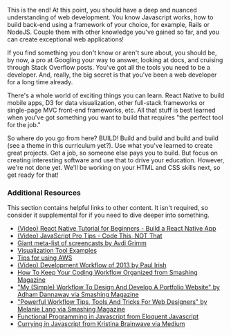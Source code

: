 This is the end! At this point, you should have a deep and nuanced understanding of web development. You know Javascript works, how to build back-end using a framework of your choice, for example, Rails or NodeJS. Couple them with other knowledge you've gained so far, and you can create exceptional web applications!

If you find something you don't know or aren't sure about, you should be, by now, a pro at Googling your way to answer, looking at docs, and cruising through Stack Overflow posts. You've got all the tools you need to be a developer. And, really, the big secret is that you've been a web developer for a long time already.

There's a whole world of exciting things you can learn. React Native to build mobile apps, D3 for data visualization, other full-stack frameworks or single-page MVC front-end frameworks, etc. All that stuff is best learned when you've got something you want to build that requires "the perfect tool for the job."

So where do you go from here? BUILD! Build and build and build and build (see a theme in this curriculum yet?). Use what you've learned to create great projects. Get a job, so someone else pays you to build. But focus on creating interesting software and use that to drive your education. However, we're not done yet. We'll be working on your HTML and CSS skills next, so get ready for that!

### Additional Resources

This section contains helpful links to other content. It isn't required, so consider it supplemental for if you need to dive deeper into something.

- [(Video) React Native Tutorial for Beginners - Build a React Native App](https://youtu.be/0-S5a0eXPoc)
- [(Video) JavaScript Pro Tips - Code This, NOT That](https://youtu.be/Mus_vwhTCq0)
- [Giant meta-list of screencasts by Avdi Grimm](https://www.rubytapas.com/2016/06/30/new-list-programming-screencast-series/)
- [Visualization Tool Examples](https://www.toptal.com/designers/data-visualization/data-visualization-tools)
- [Tips for using AWS](http://wblinks.com/notes/aws-tips-i-wish-id-known-before-i-started/)
- [(Video) Development Workflow of 2013 by Paul Irish](http://www.youtube.com/watch?v=f7AU2Ozu8eo)
- [How To Keep Your Coding Workflow Organized from Smashing Magazine](http://coding.smashingmagazine.com/2011/01/19/cleaning-up-the-mess-how-to-keep-your-coding-workflow-organized/)
- ["My (Simple) Workflow To Design And Develop A Portfolio Website" by Adham Dannaway via Smashing Magazine](http://www.smashingmagazine.com/2013/06/25/workflow-design-develop-modern-portfolio-website/)
- ["Powerful Workflow Tips, Tools And Tricks For Web Designers" by Melanie Lang via Smashing Magazine](http://www.smashingmagazine.com/2013/10/02/powerful-workflow-tips-tools-and-tricks-for-web-designers/)
- [Functional Programming in Javascript from Eloquent Javascript](http://eloquentjavascript.net/chapter6.html)
- [Currying in Javascript from Kristina Brainwave via Medium](https://medium.com/p/ce6da2d324fe)

